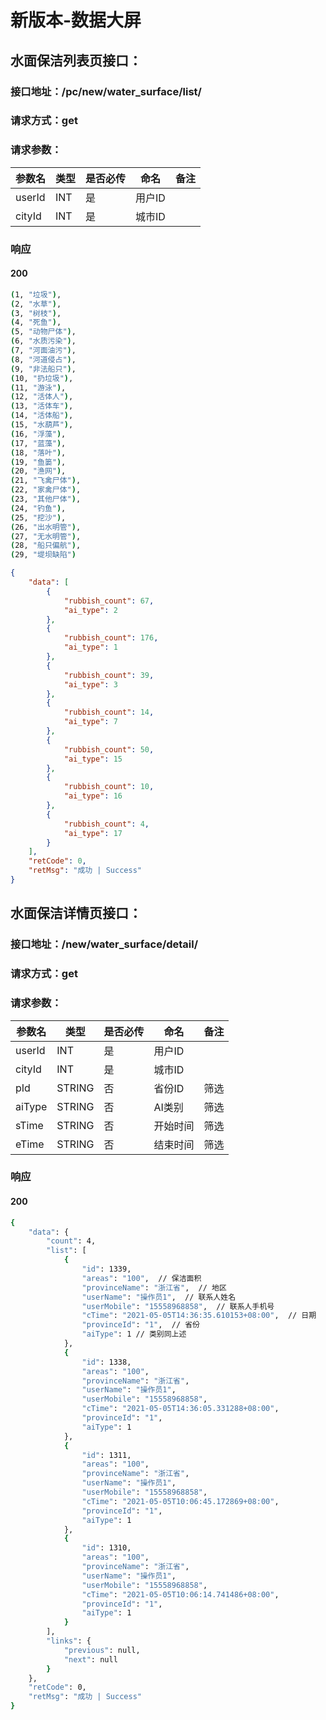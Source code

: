 # 新版本-数据大屏

## 水面保洁列表页接口：

### 接口地址：/pc/new/water_surface/list/

### 请求方式：get

### 请求参数：

| 参数名 | 类型 | 是否必传 | 命名   | 备注 |
| ------ | ---- | -------- | ------ | ---- |
| userId | INT  | 是       | 用户ID |      |
| cityId | INT  | 是       | 城市ID |      |

### 响应

#### 200

```bash
(1, "垃圾"),
(2, "水草"),
(3, "树枝"),
(4, "死鱼"),
(5, "动物尸体"),
(6, "水质污染"),
(7, "河面油污"),
(8, "河道侵占"),
(9, "非法船只"),
(10, "扔垃圾"),
(11, "游泳"),
(12, "活体人"),
(13, "活体车"),
(14, "活体船"),
(15, "水葫芦"),
(16, "浮藻"),
(17, "蓝藻"),
(18, "落叶"),
(19, "鱼篓"),
(20, "渔网"),
(21, "飞禽尸体"),
(22, "家禽尸体"),
(23, "其他尸体"),
(24, "钓鱼"),
(25, "挖沙"),
(26, "出水明管"),
(27, "无水明管"),
(28, "船只偏航"),
(29, "堤坝缺陷")
```

```json
{
    "data": [
        {
            "rubbish_count": 67,
            "ai_type": 2
        },
        {
            "rubbish_count": 176,
            "ai_type": 1
        },
        {
            "rubbish_count": 39,
            "ai_type": 3
        },
        {
            "rubbish_count": 14,
            "ai_type": 7
        },
        {
            "rubbish_count": 50,
            "ai_type": 15
        },
        {
            "rubbish_count": 10,
            "ai_type": 16
        },
        {
            "rubbish_count": 4,
            "ai_type": 17
        }
    ],
    "retCode": 0,
    "retMsg": "成功 | Success"
}
```

## 水面保洁详情页接口：

### 接口地址：/new/water_surface/detail/

### 请求方式：get

### 请求参数：

| 参数名 | 类型   | 是否必传 | 命名     | 备注 |
| ------ | ------ | -------- | -------- | ---- |
| userId | INT    | 是       | 用户ID   |      |
| cityId | INT    | 是       | 城市ID   |      |
| pId    | STRING | 否       | 省份ID   | 筛选 |
| aiType | STRING | 否       | AI类别   | 筛选 |
| sTime  | STRING | 否       | 开始时间 | 筛选 |
| eTime  | STRING | 否       | 结束时间 | 筛选 |

### 响应

#### 200

```bash
{
    "data": {
        "count": 4,
        "list": [
            {
                "id": 1339,
                "areas": "100",  // 保洁面积
                "provinceName": "浙江省",  // 地区
                "userName": "操作员1",  // 联系人姓名
                "userMobile": "15558968858",  // 联系人手机号
                "cTime": "2021-05-05T14:36:35.610153+08:00",  // 日期
                "provinceId": "1",  // 省份
                "aiType": 1 // 类别同上述
            },
            {
                "id": 1338,
                "areas": "100",
                "provinceName": "浙江省",
                "userName": "操作员1",
                "userMobile": "15558968858",
                "cTime": "2021-05-05T14:36:05.331288+08:00",
                "provinceId": "1",
                "aiType": 1
            },
            {
                "id": 1311,
                "areas": "100",
                "provinceName": "浙江省",
                "userName": "操作员1",
                "userMobile": "15558968858",
                "cTime": "2021-05-05T10:06:45.172869+08:00",
                "provinceId": "1",
                "aiType": 1
            },
            {
                "id": 1310,
                "areas": "100",
                "provinceName": "浙江省",
                "userName": "操作员1",
                "userMobile": "15558968858",
                "cTime": "2021-05-05T10:06:14.741486+08:00",
                "provinceId": "1",
                "aiType": 1
            }
        ],
        "links": {
            "previous": null,
            "next": null
        }
    },
    "retCode": 0,
    "retMsg": "成功 | Success"
}
```

